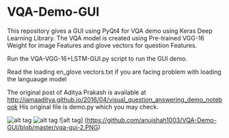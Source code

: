 # VQA-Demo-GUI
This repository gives a GUI  using PyQt4 for VQA demo using Keras Deep Learning Library. The VQA model is created using Pre-trained VGG-16 Weight for image Features and glove vectors for question Features.

Run the VQA-VGG-16+LSTM-GUI.py script to run the GUI demo.

Read the loading en_glove vectors.txt if you are facing problem with loading the languauge model

The original post of Aditya Prakash is available at http://iamaaditya.github.io/2016/04/visual_question_answering_demo_notebook
His original file is demo.py which you may check.

![alt tag](https://github.com/anujshah1003/VQA-Demo-GUI/blob/master/vqa_GUI-1.PNG) ![alt tag](https://github.com/anujshah1003/VQA-Demo-GUI/blob/master/vqa-gui-1_2.PNG) ![alt tag] (https://github.com/anujshah1003/VQA-Demo-GUI/blob/master/vqa-gui-2.PNG)

